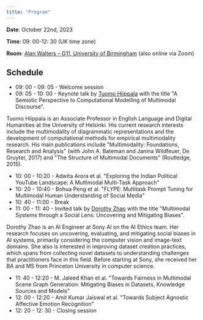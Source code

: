 ```yaml
---
title: "Program"
---
```


**Date**: October 22nd, 2023

**Time**: 09: 00-12: 30 (UK time zone)

**Room**: [Alan Walters – G11, University of Birmingham](https://maps.app.goo.gl/LZGRhhAvxTTPfssn9) (also online via Zoom)

## Schedule

- 09: 00 - 09: 05 - Welcome session
- 09: 05 - 10: 00 - Keynote talk by [Tuomo Hiippala](https://www.mv.helsinki.fi/home/thiippal/) with the title "A Semiotic Perspective to Computational Modelling of Multimodal Discourse".

Tuomo Hiippala is an Associate Professor in English Language and Digital Humanities at the University of Helsinki. His current research interests include the multimodality of diagrammatic representations and the development of computational methods for empirical multimodality research. His main publications include "Multimodality: Foundations, Research and Analysis" (with John A. Bateman and Janina Wildfeuer, De Gruyter, 2017) and "The Structure of Multimodal Documents" (Routledge, 2015).


- 10: 00 - 10:20 -  Adwita Arora et al. "Exploring the Indian Political YouTube Landscape: A Multimodal Multi-Task Approach"
- 10: 20 - 10:40 - Bohua Peng et al. "FLYPE: Multitask Prompt Tuning for Multimodal Human Understanding of Social Media"
- 10: 40 - 11:00 - Break
- 11: 00 - 11: 40 - Invited talk by [Dorothy Zhao](https://dorazhao99.github.io/) with the title "Multimodal Systems through a Social Lens: Uncovering and Mitigating Biases".

Dorothy Zhao is an AI Engineer at Sony AI on the AI Ethics team. Her research focuses on uncovering, evaluating, and mitigating social biases in AI systems, primarily considering the computer vision and image-text domains. She also is interested in improving dataset creation practices, which spans from collecting novel datasets to understanding challenges that practitioners face in this field. Before starting at Sony, she received her BA and MS from Princeton University in computer science. 

- 11: 40 - 12:20 - M. Jaleed Khan et al. "Towards Fairness in Multimodal Scene Graph Generation: Mitigating Biases in Datasets, Knowledge Sources and Models"
- 12: 00 - 12:20 - Amit Kumar Jaiswal et al. "Towards Subject Agnostic Affective Emotion Recognition"
- 12: 20 - 12: 30 - Closing session